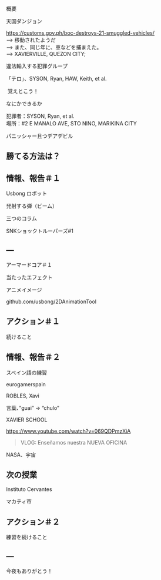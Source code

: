概要

天国ダンジョン

https://customs.gov.ph/boc-destroys-21-smuggled-vehicles/<br/>
—> 移動されたようだ<br/>
—> また、同じ年に、車などを捕まえた。<br/>
—> XAVIERVILLE, QUEZON CITY;

違法輸入する犯罪グループ

「テロ」、SYSON, Ryan, HAW, Keith, et al.

 覚えとこう！

なにかできるか

犯罪者：SYSON, Ryan, et al.<br/>
場所：#2 E MANALO AVE, STO NINO, MARIKINA CITY

パニッシャー且つデアデビル

## 勝てる方法は？

## 情報、報告＃１

Usbong ロボット

発射する弾（ビーム）

三つのコラム

SNKショックトルーパーズ#1

## —

アーマードコア＃１

当たったエフェクト

アニメイメージ

github.com/usbong/2DAnimationTool

## アクション＃１

続けること

## 情報、報告＃２

スペイン語の練習

eurogamerspain

ROBLES, Xavi

言葉、”guai” -> “chulo” 

XAVIER SCHOOL

https://www.youtube.com/watch?v=069QDPmzXiA

> VLOG: Enseñamos nuestra NUEVA OFICINA

NASA、宇宙

## 次の授業

Instituto Cervantes

マカティ市


## アクション＃２

練習を続けること

## —

今夜もありがとう！
